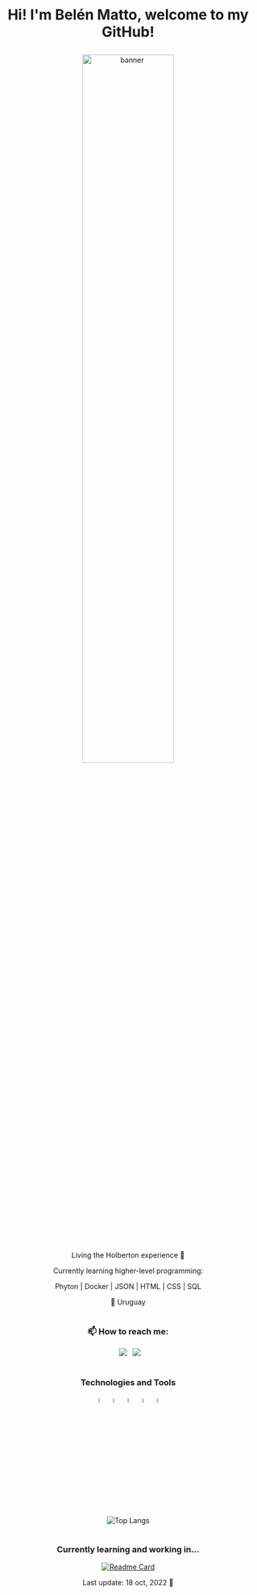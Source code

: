 # <p align="center"> Hi! I'm Belén Matto, welcome to my GitHub! </p>
<div align="center">
  <img src="https://s4.gifyu.com/images/ezgif.com-gif-maker-1ea1138c4981c4875.gif" alt="banner" width=60% heigth=60%></img></a></div>

<br>
<p align="center">  Living the Holberton experience 🤠 </p>
<p align="center"> Currently learning higher-level programming:</p>
<p align="center"> Phyton | Docker | JSON | HTML | CSS | SQL</p>
<p align="center"> 📍 Uruguay </p>

#

<h3 align="center"> 📫 How to reach me: </h3>

<div align="center">
  
&ensp;[<img src="https://img.shields.io/badge/linkedin-%230077B5.svg?style=for-the-badge&logo=linkedin&logoColor=white" />](https://www.linkedin.com/in/mattobelen/)
&ensp;[<img src="https://img.shields.io/badge/Gmail-D14836?style=for-the-badge&logo=gmail&logoColor=white" />](mailto:mattobelen@gmail.com)
  
</div>

#

### <p align="center"> **Technologies and Tools** </p>
<div align="center">
  <a  href="https://www.cprogramming.com/"><img src="https://upload.wikimedia.org/wikipedia/commons/thumb/1/18/C_Programming_Language.svg/1200px-C_Programming_Language.svg.png" alt="C Language" width=5% heigth=5%></img></a>
  <a  href="https://www.gnu.org/software/bash/"><img src="https://upload.wikimedia.org/wikipedia/commons/thumb/4/4b/Bash_Logo_Colored.svg/1200px-Bash_Logo_Colored.svg.png" alt="BASH" width=5% heigth=5%></img></a>
  <a  href="https://www.rstudio.com/"><img src="https://www.fileeagle.com/data/2021/05/RStudio.png" alt="R Studio logo" width=5% heigth=5%></img></a>
  <a  href="https://git-scm.com/"><img src="https://i.pinimg.com/originals/01/e5/00/01e500fca29c045d432b64f285f9c229.png" alt="Git logo" width=5% heigth=5%></img></a>
  <a  href="https://github.com/"><img src="https://cdn-icons-png.flaticon.com/512/919/919847.png" alt="GitHub logo" width=5% heigth=5%></img></a>
</div>

#

<div align="center">
  
![Top Langs](https://github-readme-stats.vercel.app/api/top-langs/?username=mattowsh&layout=compact&theme=dark)

</div>

#

<div align="center">

<h3 align="center"> Currently learning and working in... </h3>
  
[![Readme Card](https://github-readme-stats.vercel.app/api/pin/?username=mattowsh&repo=holbertonschool-web_front_end&theme=dark)](https://github.com/mattowsh/holbertonschool-web_front_end)
  
  Last update: 18 oct, 2022 🚀

</div>

<!-- To crop a gif: https://ezgif.com/ -->
<!-- To upload a gif: https://gifyu.com/ -->
